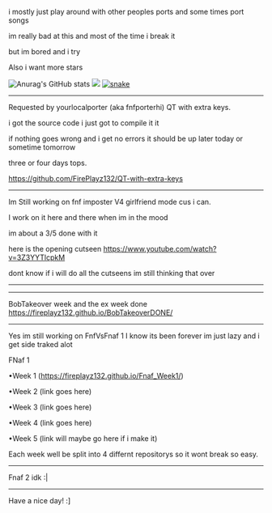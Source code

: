 i mostly just play around with other peoples ports and some times port songs

im really bad at this and most of the time i break it

but im bored and i try

Also i want more stars

![Anurag's GitHub stats](https://github-readme-stats.vercel.app/api?username=FirePlayz132&show_icons=true&theme=radical)
![](https://github-readme-stats.vercel.app/api/top-langs/?username=FirePlayz132&layout=compact&show_icons=true&theme=radical)
<a href="https://media.tenor.com/oNo9ckNGAHIAAAAC/fnf-friday-night-funkin.gif" target="_blank"><img src="https://github.com/Mr-funkinguy/funkinguy/blob/output/snake.svg" alt="snake"></a>
_________________________________________________________________________________________________________________
Requested by yourlocalporter (aka fnfporterhi) QT with extra keys.

i got the source code i just got to compile it it

if nothing goes wrong and i get no errors it should be up later today or sometime tomorrow

three or four days tops.

https://github.com/FirePlayz132/QT-with-extra-keys

_________________________________________________________________________________________________________________
Im Still working on fnf imposter V4 girlfriend mode cus i can.

I work on it here and there when im in the mood

im about a 3/5 done with it

here is the opening cutseen https://www.youtube.com/watch?v=3Z3YYTlcpkM

dont know if i will do all the cutseens im still thinking that over
_________________________________________________________________________________________________________________
_________________________________________________________________________________________________________________
BobTakeover week and the ex week done https://fireplayz132.github.io/BobTakeoverDONE/
_________________________________________________________________________________________________________________
Yes im still working on FnfVsFnaf 1 I know its been forever im just lazy and i get side traked alot

FNaf 1

•Week 1 (https://fireplayz132.github.io/Fnaf_Week1/)

•Week 2 (link goes here)

•Week 3 (link goes here)

•Week 4 (link goes here)

•Week 5 (link will maybe go here if i make it)

Each week well be split into 4 differnt repositorys so it wont break so easy.
_________________________________________________________________________________________________________________
Fnaf 2 idk :|
_________________________________________________________________________________________________________________
Have a nice day! :]
